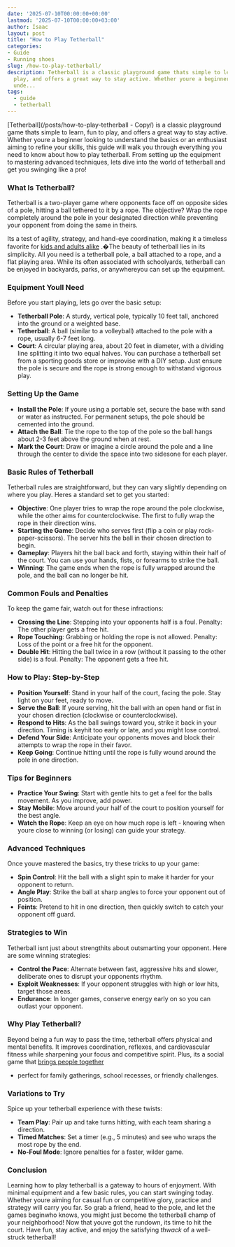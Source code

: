 ```yaml
---
date: '2025-07-10T00:00:00+00:00'
lastmod: '2025-07-10T00:00:00+03:00'
author: Isaac
layout: post
title: "How to Play Tetherball"
categories:
- Guide
- Running shoes
slug: /how-to-play-tetherball/
description: Tetherball is a classic playground game thats simple to learn, fun to
  play, and offers a great way to stay active. Whether youre a beginner looking to
  unde...
tags: 
  - guide
  - tetherball
---
```

[Tetherball](/posts/how-to-play-tetherball - Copy/) is a classic playground game thats simple to learn, fun to play, and offers a great way to stay active. Whether youre a beginner looking to understand the basics or an enthusiast aiming to refine your skills, this guide will walk you through everything you need to know about how to play tetherball.
From setting up the equipment to mastering advanced techniques, lets dive into the world of tetherball and get you swinging like a pro!
### What Is Tetherball?
Tetherball is a two-player game where opponents face off on opposite sides of a pole, hitting a ball tethered to it by a rope. The objective? Wrap the rope completely around the pole in your designated direction while preventing your opponent from doing the same in theirs.

Its a test of agility, strategy, and hand-eye coordination, making it a timeless favorite for
[kids and adults alike](https://pestpolicy.com/best-material-for-playground-surface/)
.�The beauty of tetherball lies in its simplicity.
All you need is a tetherball pole, a ball attached to a rope, and a flat playing area. While its often associated with schoolyards, tetherball can be enjoyed in backyards, parks, or anywhereyou can set up the equipment.
### Equipment Youll Need
Before you start playing, lets go over the basic setup:
- **Tetherball Pole**: A sturdy, vertical pole, typically 10 feet tall, anchored into the ground or a weighted base.
- **Tetherball**: A ball (similar to a volleyball) attached to the pole with a rope, usually 6-7 feet long.
- **Court**: A circular playing area, about 20 feet in diameter, with a dividing line splitting it into two equal halves.
You can purchase a tetherball set from a sporting goods store or improvise with a DIY setup. Just ensure the pole is secure and the rope is strong enough to withstand vigorous play.
### Setting Up the Game
- **Install the Pole**: If youre using a portable set, secure the base with sand or water as instructed. For permanent setups, the pole should be cemented into the ground.
- **Attach the Ball**: Tie the rope to the top of the pole so the ball hangs about 2-3 feet above the ground when at rest.
- **Mark the Court**: Draw or imagine a circle around the pole and a line through the center to divide the space into two sidesone for each player.
### Basic Rules of Tetherball
Tetherball rules are straightforward, but they can vary slightly depending on where you play. Heres a standard set to get you started:
- **Objective**: One player tries to wrap the rope around the pole clockwise, while the other aims for counterclockwise. The first to fully wrap the rope in their direction wins.
- **Starting the Game**: Decide who serves first (flip a coin or play rock-paper-scissors). The server hits the ball in their chosen direction to begin.
- **Gameplay**: Players hit the ball back and forth, staying within their half of the court. You can use your hands, fists, or forearms to strike the ball.
- **Winning**: The game ends when the rope is fully wrapped around the pole, and the ball can no longer be hit.
### Common Fouls and Penalties
To keep the game fair, watch out for these infractions:
- **Crossing the Line**: Stepping into your opponents half is a foul. Penalty: The other player gets a free hit.
- **Rope Touching**: Grabbing or holding the rope is not allowed. Penalty: Loss of the point or a free hit for the opponent.
- **Double Hit**: Hitting the ball twice in a row (without it passing to the other side) is a foul. Penalty: The opponent gets a free hit.
### How to Play: Step-by-Step
- **Position Yourself**: Stand in your half of the court, facing the pole. Stay light on your feet, ready to move.
- **Serve the Ball**: If youre serving, hit the ball with an open hand or fist in your chosen direction (clockwise or counterclockwise).
- **Respond to Hits**: As the ball swings toward you, strike it back in your direction. Timing is keyhit too early or late, and you might lose control.
- **Defend Your Side**: Anticipate your opponents moves and block their attempts to wrap the rope in their favor.
- **Keep Going**: Continue hitting until the rope is fully wound around the pole in one direction.
### Tips for Beginners
- **Practice Your Swing**: Start with gentle hits to get a feel for the balls movement. As you improve, add power.
- **Stay Mobile**: Move around your half of the court to position yourself for the best angle.
- **Watch the Rope**: Keep an eye on how much rope is left - knowing when youre close to winning (or losing) can guide your strategy.
### Advanced Techniques
Once youve mastered the basics, try these tricks to up your game:
- **Spin Control**: Hit the ball with a slight spin to make it harder for your opponent to return.
- **Angle Play**: Strike the ball at sharp angles to force your opponent out of position.
- **Feints**: Pretend to hit in one direction, then quickly switch to catch your opponent off guard.
### Strategies to Win
Tetherball isnt just about strengthits about outsmarting your opponent. Here are some winning strategies:
- **Control the Pace**: Alternate between fast, aggressive hits and slower, deliberate ones to disrupt your opponents rhythm.
- **Exploit Weaknesses**: If your opponent struggles with high or low hits, target those areas.
- **Endurance**: In longer games, conserve energy early on so you can outlast your opponent.
### Why Play Tetherball?
Beyond being a fun way to pass the time, tetherball offers physical and mental benefits. It improves coordination, reflexes, and cardiovascular fitness while sharpening your focus and competitive spirit. Plus, its a social game that
[brings people together](https://pestpolicy.com/bird-friendly-backyard-ideas/)
- perfect for family gatherings, school recesses, or friendly challenges.
### Variations to Try
Spice up your tetherball experience with these twists:
- **Team Play**: Pair up and take turns hitting, with each team sharing a direction.
- **Timed Matches**: Set a timer (e.g., 5 minutes) and see who wraps the most rope by the end.
- **No-Foul Mode**: Ignore penalties for a faster, wilder game.
### Conclusion
Learning how to play tetherball is a gateway to hours of enjoyment. With minimal equipment and a few basic rules, you can start swinging today. Whether youre aiming for casual fun or competitive glory, practice and strategy will carry you far.
So grab a friend, head to the pole, and let the games beginwho knows, you might just become the tetherball champ of your neighborhood!
Now that youve got the rundown, its time to hit the court. Have fun, stay active, and enjoy the satisfying
*thwack*
of a well-struck tetherball!
